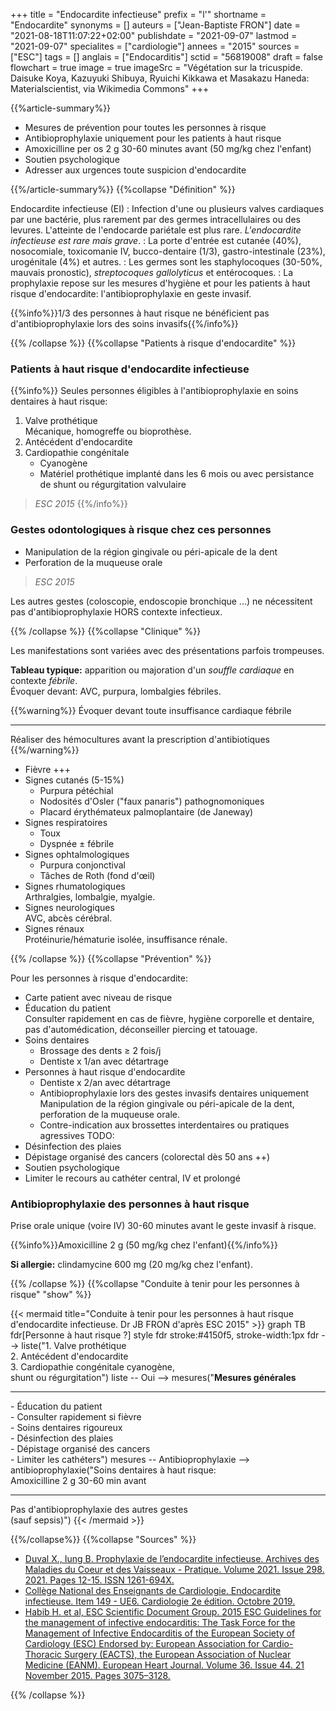 +++
title = "Endocardite infectieuse"
prefix = "l'"
shortname = "Endocardite"
synonyms = []
auteurs = ["Jean-Baptiste FRON"]
date = "2021-08-18T11:07:22+02:00"
publishdate = "2021-09-07"
lastmod = "2021-09-07"
specialites = ["cardiologie"]
annees = "2015"
sources = ["ESC"]
tags = []
anglais = ["Endocarditis"]
sctid = "56819008"
draft = false
flowchart = true
image = true
imageSrc = "Végétation sur la tricuspide. Daisuke Koya, Kazuyuki Shibuya, Ryuichi Kikkawa et Masakazu Haneda: Materialscientist, via Wikimedia Commons"
+++

{{%article-summary%}}

- Mesures de prévention pour toutes les personnes à risque
- Antibioprophylaxie uniquement pour les patients à haut risque
- Amoxicilline per os 2 g 30-60 minutes avant (50 mg/kg chez l'enfant)
- Soutien psychologique
- Adresser aux urgences toute suspicion d'endocardite

{{%/article-summary%}}
{{%collapse "Définition" %}}

Endocardite infectieuse (EI)
: Infection d'une ou plusieurs valves cardiaques par une bactérie, plus rarement par des germes intracellulaires ou des levures. L'atteinte de l'endocarde pariétale est plus rare. *L'endocardite infectieuse est rare mais grave*.
: La porte d'entrée est cutanée (40%), nosocomiale, toxicomanie IV, bucco-dentaire (1/3), gastro-intestinale (23%), urogénitale (4%) et autres.
: Les germes sont les staphylocoques (30-50%, mauvais pronostic), *streptocoques gallolyticus* et entérocoques.
: La prophylaxie repose sur les mesures d'hygiène et pour les patients à haut risque d'endocardite: l'antibioprophylaxie en geste invasif.

{{%info%}}1/3 des personnes à haut risque ne bénéficient pas d'antibioprophylaxie lors des soins invasifs{{%/info%}}

{{% /collapse %}}
{{%collapse "Patients à risque d'endocardite" %}}

### Patients à haut risque d'endocardite infectieuse

{{%info%}}
Seules personnes éligibles à l'antibioprophylaxie en soins dentaires à haut risque:

1. Valve prothétique  
Mécanique, homogreffe ou bioprothèse.
1. Antécédent d'endocardite
1. Cardiopathie congénitale
     - Cyanogène
     - Matériel prothétique implanté dans les 6 mois ou avec persistance de shunt ou régurgitation valvulaire

> *ESC 2015*
{{%/info%}}

### Gestes odontologiques à risque chez ces personnes

- Manipulation de la région gingivale ou péri-apicale de la dent
- Perforation de la muqueuse orale

> *ESC 2015*

Les autres gestes (coloscopie, endoscopie bronchique ...) ne nécessitent pas d'antibioprophylaxie HORS contexte infectieux.

{{% /collapse %}}
{{%collapse "Clinique" %}}

Les manifestations sont variées avec des présentations parfois trompeuses.

**Tableau typique:** apparition ou majoration d'un *souffle cardiaque* en contexte *fébrile*.  
Évoquer devant: AVC, purpura, lombalgies fébriles.

{{%warning%}}
Évoquer devant toute insuffisance cardiaque fébrile

---

Réaliser des hémocultures avant la prescription d'antibiotiques
{{%/warning%}}

- Fièvre +++
- Signes cutanés (5-15%)
  - Purpura pétéchial
  - Nodosités d'Osler ("faux panaris") pathognomoniques
  - Placard érythémateux palmoplantaire (de Janeway)
- Signes respiratoires
  - Toux
  - Dyspnée ± fébrile
- Signes ophtalmologiques
  - Purpura conjonctival
  - Tâches de Roth (fond d'œil)
- Signes rhumatologiques  
Arthralgies, lombalgie, myalgie.
- Signes neurologiques  
AVC, abcès cérébral.
- Signes rénaux  
Protéinurie/hématurie isolée, insuffisance rénale.

{{% /collapse %}}
{{%collapse "Prévention" %}}

Pour les personnes à risque d'endocardite:

- Carte patient avec niveau de risque
- Éducation du patient  
Consulter rapidement en cas de fièvre, hygiène corporelle et dentaire, pas d'automédication, déconseiller piercing et tatouage.
- Soins dentaires
  - Brossage des dents ≥ 2 fois/j
  - Dentiste x 1/an avec détartrage
- Personnes à haut risque d'endocardite
  - Dentiste x 2/an avec détartrage
  - Antibioprophylaxie lors des gestes invasifs dentaires uniquement  
  Manipulation de la région gingivale ou péri-apicale de la dent, perforation de la muqueuse orale.
  - Contre-indication aux brossettes interdentaires ou pratiques agressives TODO:
- Désinfection des plaies
- Dépistage organisé des cancers (colorectal dès 50 ans ++)
- Soutien psychologique
- Limiter le recours au cathéter central, IV et prolongé

### Antibioprophylaxie des personnes à haut risque

Prise orale unique (voire IV) 30-60 minutes avant le geste invasif à risque.

{{%info%}}Amoxicilline 2 g (50 mg/kg chez l'enfant){{%/info%}}

**Si allergie:** clindamycine 600 mg (20 mg/kg chez l'enfant).

{{% /collapse %}}
{{%collapse "Conduite à tenir pour les personnes à risque" "show" %}}

{{< mermaid title="Conduite à tenir pour les personnes à haut risque d'endocardite infectieuse. Dr JB FRON d'après ESC 2015" >}}
graph TB
  fdr[Personne à haut risque ?]
  style fdr stroke:#4150f5, stroke-width:1px
  fdr --> liste("1. Valve prothétique<br>2. Antécédent d'endocardite<br>3. Cardiopathie congénitale cyanogène,<br>shunt ou régurgitation")
    liste -- Oui --> mesures("<b>Mesures générales</b><hr>- Éducation du patient<br>- Consulter rapidement si fièvre<br>- Soins dentaires rigoureux<br>- Désinfection des plaies<br>- Dépistage organisé des cancers<br>- Limiter les cathéters")
      mesures -- Antibioprophylaxie --> antibioprophylaxie("Soins dentaires à haut risque:<br>Amoxicilline 2 g 30-60 min avant<hr>Pas d'antibioprophylaxie des autres gestes<br>(sauf sepsis)")
{{< /mermaid >}}

{{%/collapse%}}
{{%collapse "Sources" %}}

- [Duval X., Iung B. Prophylaxie de l’endocardite infectieuse. Archives des Maladies du Coeur et des Vaisseaux - Pratique. Volume 2021. Issue 298. 2021. Pages 12-15. ISSN 1261-694X.](https://doi.org/10.1016/j.amcp.2021.03.003)
- [Collège National des Enseignants de Cardiologie. Endocardite infectieuse. Item 149 - UE6. Cardiologie 2e édition. Octobre 2019.](https://sfcardio.fr/sites/default/files/2019-11/2015-2e_Ref_Cardio_ch11_endocardite.pdf)
- [Habib H. et al, ESC Scientific Document Group. 2015 ESC Guidelines for the management of infective endocarditis: The Task Force for the Management of Infective Endocarditis of the European Society of Cardiology (ESC) Endorsed by: European Association for Cardio-Thoracic Surgery (EACTS), the European Association of Nuclear Medicine (EANM). European Heart Journal. Volume 36. Issue 44. 21 November 2015. Pages 3075–3128.](https://doi.org/10.1093/eurheartj/ehv319)

{{% /collapse %}}
